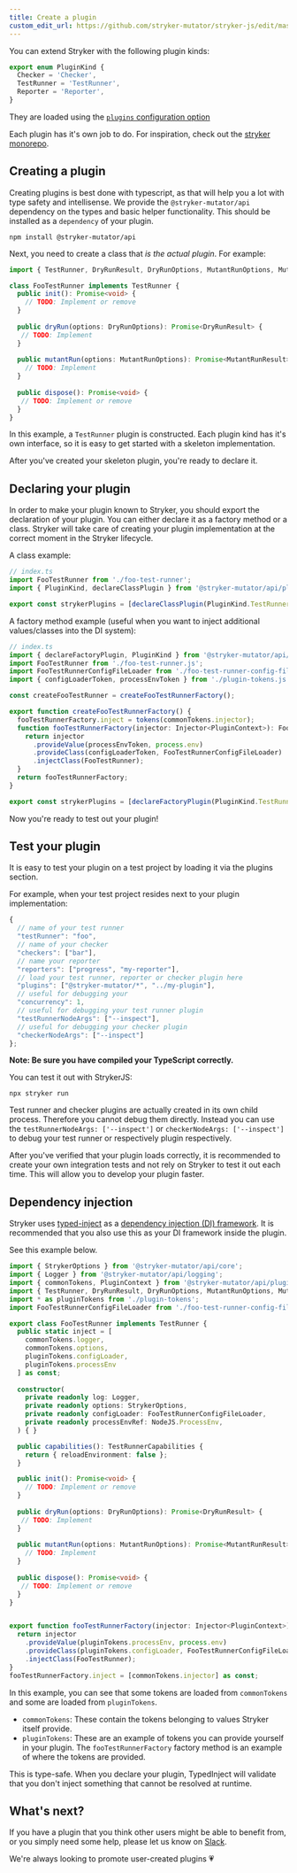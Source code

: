 ```yaml
---
title: Create a plugin
custom_edit_url: https://github.com/stryker-mutator/stryker-js/edit/master/docs/guides/create-a-plugin.md
---
```


You can extend Stryker with the following plugin kinds:

```ts
export enum PluginKind {
  Checker = 'Checker',
  TestRunner = 'TestRunner',
  Reporter = 'Reporter',
}
```

They are loaded using the [`plugins` configuration option](../configuration.md#plugins-string)

Each plugin has it's own job to do. For inspiration, check out the [stryker monorepo](https://github.com/stryker-mutator/stryker-js/tree/master/packages).

## Creating a plugin

Creating plugins is best done with typescript, as that will help you a lot with type safety and intellisense.
We provide the `@stryker-mutator/api` dependency on the types and basic helper functionality. This should be installed as a `dependency` of your plugin. 

```shell
npm install @stryker-mutator/api
```

Next, you need to create a class that _is the actual plugin_. For example:

```ts
import { TestRunner, DryRunResult, DryRunOptions, MutantRunOptions, MutantRunResult } from '@stryker-mutator/api/test-runner';

class FooTestRunner implements TestRunner {
  public init(): Promise<void> {
    // TODO: Implement or remove
  }
  
  public dryRun(options: DryRunOptions): Promise<DryRunResult> {
   // TODO: Implement
  }
  
  public mutantRun(options: MutantRunOptions): Promise<MutantRunResult> {
    // TODO: Implement
  }
  
  public dispose(): Promise<void> {
   // TODO: Implement or remove
  }
}
```

In this example, a `TestRunner` plugin is constructed. Each plugin kind has it's own interface, so it is easy to get started with a skeleton implementation.

After you've created your skeleton plugin, you're ready to declare it.

## Declaring your plugin

In order to make your plugin known to Stryker, you should export the declaration of your plugin. You can either declare it as a factory method or a class. 
Stryker will take care of creating your plugin implementation at the correct moment in the Stryker lifecycle. 

A class example:

```ts
// index.ts
import FooTestRunner from './foo-test-runner';
import { PluginKind, declareClassPlugin } from '@stryker-mutator/api/plugin';

export const strykerPlugins = [declareClassPlugin(PluginKind.TestRunner, 'foo', FooTestRunner)];
```

A factory method example (useful when you want to inject additional values/classes into the DI system):

```ts
// index.ts
import { declareFactoryPlugin, PluginKind } from '@stryker-mutator/api/plugin';
import FooTestRunner from './foo-test-runner.js';
import FooTestRunnerConfigFileLoader from './foo-test-runner-config-file-loader.js';
import { configLoaderToken, processEnvToken } from './plugin-tokens.js';

const createFooTestRunner = createFooTestRunnerFactory();

export function createFooTestRunnerFactory() {
  fooTestRunnerFactory.inject = tokens(commonTokens.injector);
  function fooTestRunnerFactory(injector: Injector<PluginContext>): FooTestRunner {
    return injector
      .provideValue(processEnvToken, process.env)
      .provideClass(configLoaderToken, FooTestRunnerConfigFileLoader)
      .injectClass(FooTestRunner);
  }
  return fooTestRunnerFactory;
}

export const strykerPlugins = [declareFactoryPlugin(PluginKind.TestRunner, 'foo', createFooTestRunner)];
```

Now you're ready to test out your plugin!

## Test your plugin

It is easy to test your plugin on a test project by loading it via the plugins section.

For example, when your test project resides next to your plugin implementation:

```js
{
  // name of your test runner
  "testRunner": "foo", 
  // name of your checker
  "checkers": ["bar"], 
  // name your reporter
  "reporters": ["progress", "my-reporter"], 
  // load your test runner, reporter or checker plugin here
  "plugins": ["@stryker-mutator/*", "../my-plugin"], 
  // useful for debugging your 
  "concurrency": 1, 
  // useful for debugging your test runner plugin
  "testRunnerNodeArgs": ["--inspect"], 
  // useful for debugging your checker plugin
  "checkerNodeArgs": ["--inspect"]
};
```

**Note: Be sure you have compiled your TypeScript correctly.**

You can test it out with StrykerJS:

```shell
npx stryker run
```

Test runner and checker plugins are actually created in its own child process. Therefore you cannot debug them directly. Instead you can use the `testRunnerNodeArgs: ['--inspect']` or `checkerNodeArgs: ['--inspect']` to debug your test runner or respectively plugin respectively.

After you've verified that your plugin loads correctly, it is recommended to create your own integration tests and not rely on Stryker to test it out each time. This will allow you to develop your plugin faster.

## Dependency injection

Stryker uses [typed-inject](https://github.com/nicojs/typed-inject#readme) as a [dependency injection (DI) framework](https://medium.com/@jansennico/advanced-typescript-type-safe-dependency-injection-873426e2cc96).
It is recommended that you also use this as your DI framework inside the plugin.

See this example below. 

```ts
import { StrykerOptions } from '@stryker-mutator/api/core';
import { Logger } from '@stryker-mutator/api/logging';
import { commonTokens, PluginContext } from '@stryker-mutator/api/plugin';
import { TestRunner, DryRunResult, DryRunOptions, MutantRunOptions, MutantRunResult, TestRunnerCapabilities } from '@stryker-mutator/api/test-runner';
import * as pluginTokens from './plugin-tokens';
import FooTestRunnerConfigFileLoader from './foo-test-runner-config-file-loader';

export class FooTestRunner implements TestRunner {
  public static inject = [
    commonTokens.logger,
    commonTokens.options,
    pluginTokens.configLoader,
    pluginTokens.processEnv
  ] as const;
  
  constructor(
    private readonly log: Logger,
    private readonly options: StrykerOptions,
    private readonly configLoader: FooTestRunnerConfigFileLoader,
    private readonly processEnvRef: NodeJS.ProcessEnv,
  ) { }

  public capabilities(): TestRunnerCapabilities {
    return { reloadEnvironment: false };
  }

  public init(): Promise<void> {
    // TODO: Implement or remove
  }
  
  public dryRun(options: DryRunOptions): Promise<DryRunResult> {
   // TODO: Implement
  }
  
  public mutantRun(options: MutantRunOptions): Promise<MutantRunResult> {
    // TODO: Implement
  }
  
  public dispose(): Promise<void> {
   // TODO: Implement or remove
  }
}


export function fooTestRunnerFactory(injector: Injector<PluginContext>) {
  return injector
    .provideValue(pluginTokens.processEnv, process.env)
    .provideClass(pluginTokens.configLoader, FooTestRunnerConfigFileLoader)
    .injectClass(FooTestRunner);
}
fooTestRunnerFactory.inject = [commonTokens.injector] as const;
```

In this example, you can see that some tokens are loaded from `commonTokens` and some are loaded from `pluginTokens`.

* `commonTokens`: These contain the tokens belonging to values Stryker itself provide.
* `pluginTokens`: These are an example of tokens you can provide yourself in your plugin. The `fooTestRunnerFactory` factory method is an example of where the tokens are provided.

This is type-safe. When you declare your plugin, TypedInject will validate that you don't inject something that cannot be resolved at runtime.

## What's next?

If you have a plugin that you think other users might be able to benefit from, or you simply need some help, please let us know on [Slack](https://join.slack.com/t/stryker-mutator/shared_invite/enQtOTUyMTYyNTg1NDQ0LTU4ODNmZDlmN2I3MmEyMTVhYjZlYmJkOThlNTY3NTM1M2QxYmM5YTM3ODQxYmJjY2YyYzllM2RkMmM1NjNjZjM). 

We're always looking to promote user-created plugins 💗
